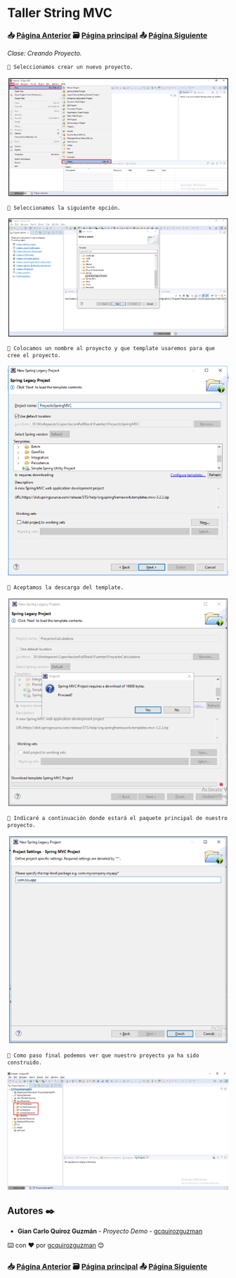 # Taller String MVC                                                                       
### 📥 [Página Anterior](https://github.com/gcquirozguzman/java-spring-mvc-tcs-202004/tree/INSTC00001)          🗃️ [Página principal](https://github.com/gcquirozguzman/java-spring-mvc-tcs-202004)          📤 [Página Siguiente](https://github.com/gcquirozguzman/java-spring-mvc-tcs-202004/tree/XXXXX00001)

_Clase: Creando Proyecto._

```
📢 Seleccionamos crear un nuevo proyecto.
```
![Error: imagen no ha sido cargada](https://github.com/gcquirozguzman/java-spring-mvc-tcs-202004/blob/master/imagenes/CRDPR00001_1.png)

```
📢 Seleccionamos la siguiente opción.
```
![Error: imagen no ha sido cargada](https://github.com/gcquirozguzman/java-spring-mvc-tcs-202004/blob/master/imagenes/CRDPR00001_2.png)

```
📢 Colocamos un nombre al proyecto y que template usaremos para que cree el proyecto.
```
![Error: imagen no ha sido cargada](https://github.com/gcquirozguzman/java-spring-mvc-tcs-202004/blob/master/imagenes/CRDPR00001_7.png)

```
📢 Aceptamos la descarga del template.
```
![Error: imagen no ha sido cargada](https://github.com/gcquirozguzman/java-spring-mvc-tcs-202004/blob/master/imagenes/CRDPR00001_4.png)

```
📢 Indicaré a continuación donde estará el paquete principal de nuestro proyecto.
```
![Error: imagen no ha sido cargada](https://github.com/gcquirozguzman/java-spring-mvc-tcs-202004/blob/master/imagenes/CRDPR00001_5.png)

```
📢 Como paso final podemos ver que nuestro proyecto ya ha sido construido.
```
![Error: imagen no ha sido cargada](https://github.com/gcquirozguzman/java-spring-mvc-tcs-202004/blob/master/imagenes/CRDPR00001_8.png)

## Autores ✒️

* **Gian Carlo Quiroz Guzmán** - *Proyecto Demo* - [gcquirozguzman](https://github.com/gcquirozguzman)

⌨️ con ❤️ por [gcquirozguzman](https://github.com/gcquirozguzman) 😊

### 📥 [Página Anterior](https://github.com/gcquirozguzman/java-spring-mvc-tcs-202004/tree/INSTC00001)          🗃️ [Página principal](https://github.com/gcquirozguzman/java-spring-mvc-tcs-202004)          📤 [Página Siguiente](https://github.com/gcquirozguzman/java-spring-mvc-tcs-202004/tree/XXXXX00001)

